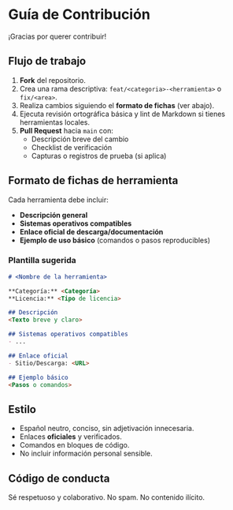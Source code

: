 # Guía de Contribución

¡Gracias por querer contribuir!

## Flujo de trabajo
1. **Fork** del repositorio.
2. Crea una rama descriptiva: `feat/<categoria>-<herramienta>` o `fix/<area>`.
3. Realiza cambios siguiendo el **formato de fichas** (ver abajo).
4. Ejecuta revisión ortográfica básica y lint de Markdown si tienes herramientas locales.
5. **Pull Request** hacia `main` con:
   - Descripción breve del cambio
   - Checklist de verificación
   - Capturas o registros de prueba (si aplica)

## Formato de fichas de herramienta
Cada herramienta debe incluir:
- **Descripción general**
- **Sistemas operativos compatibles**
- **Enlace oficial de descarga/documentación**
- **Ejemplo de uso básico** (comandos o pasos reproducibles)

### Plantilla sugerida
```md
# <Nombre de la herramienta>

**Categoría:** <Categoría>  
**Licencia:** <Tipo de licencia>

## Descripción
<Texto breve y claro>

## Sistemas operativos compatibles
- ...

## Enlace oficial
- Sitio/Descarga: <URL>

## Ejemplo básico
<Pasos o comandos>
```

## Estilo
- Español neutro, conciso, sin adjetivación innecesaria.
- Enlaces **oficiales** y verificados.
- Comandos en bloques de código.
- No incluir información personal sensible.

## Código de conducta
Sé respetuoso y colaborativo. No spam. No contenido ilícito.
